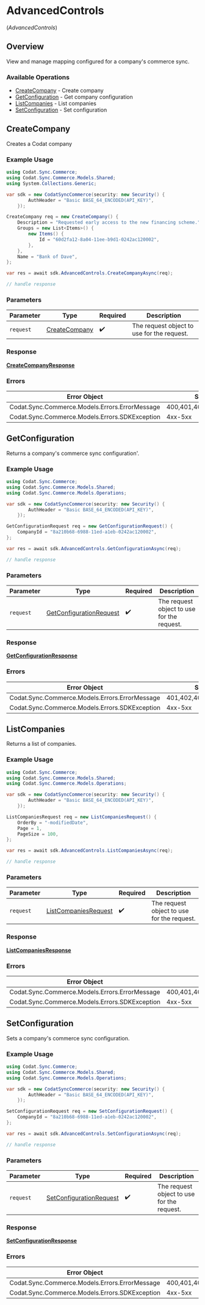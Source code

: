 # AdvancedControls
(*AdvancedControls*)

## Overview

View and manage mapping configured for a company's commerce sync.

### Available Operations

* [CreateCompany](#createcompany) - Create company
* [GetConfiguration](#getconfiguration) - Get company configuration
* [ListCompanies](#listcompanies) - List companies
* [SetConfiguration](#setconfiguration) - Set configuration

## CreateCompany

Creates a Codat company

### Example Usage

```csharp
using Codat.Sync.Commerce;
using Codat.Sync.Commerce.Models.Shared;
using System.Collections.Generic;

var sdk = new CodatSyncCommerce(security: new Security() {
        AuthHeader = "Basic BASE_64_ENCODED(API_KEY)",
    });

CreateCompany req = new CreateCompany() {
    Description = "Requested early access to the new financing scheme.",
    Groups = new List<Items>() {
        new Items() {
            Id = "60d2fa12-8a04-11ee-b9d1-0242ac120002",
        },
    },
    Name = "Bank of Dave",
};

var res = await sdk.AdvancedControls.CreateCompanyAsync(req);

// handle response
```

### Parameters

| Parameter                                             | Type                                                  | Required                                              | Description                                           |
| ----------------------------------------------------- | ----------------------------------------------------- | ----------------------------------------------------- | ----------------------------------------------------- |
| `request`                                             | [CreateCompany](../../Models/Shared/CreateCompany.md) | :heavy_check_mark:                                    | The request object to use for the request.            |


### Response

**[CreateCompanyResponse](../../Models/Operations/CreateCompanyResponse.md)**
### Errors

| Error Object                                   | Status Code                                    | Content Type                                   |
| ---------------------------------------------- | ---------------------------------------------- | ---------------------------------------------- |
| Codat.Sync.Commerce.Models.Errors.ErrorMessage | 400,401,402,403,429,500,503                    | application/json                               |
| Codat.Sync.Commerce.Models.Errors.SDKException | 4xx-5xx                                        | */*                                            |

## GetConfiguration

Returns a company's commerce sync configuration'.

### Example Usage

```csharp
using Codat.Sync.Commerce;
using Codat.Sync.Commerce.Models.Shared;
using Codat.Sync.Commerce.Models.Operations;

var sdk = new CodatSyncCommerce(security: new Security() {
        AuthHeader = "Basic BASE_64_ENCODED(API_KEY)",
    });

GetConfigurationRequest req = new GetConfigurationRequest() {
    CompanyId = "8a210b68-6988-11ed-a1eb-0242ac120002",
};

var res = await sdk.AdvancedControls.GetConfigurationAsync(req);

// handle response
```

### Parameters

| Parameter                                                                     | Type                                                                          | Required                                                                      | Description                                                                   |
| ----------------------------------------------------------------------------- | ----------------------------------------------------------------------------- | ----------------------------------------------------------------------------- | ----------------------------------------------------------------------------- |
| `request`                                                                     | [GetConfigurationRequest](../../Models/Operations/GetConfigurationRequest.md) | :heavy_check_mark:                                                            | The request object to use for the request.                                    |


### Response

**[GetConfigurationResponse](../../Models/Operations/GetConfigurationResponse.md)**
### Errors

| Error Object                                   | Status Code                                    | Content Type                                   |
| ---------------------------------------------- | ---------------------------------------------- | ---------------------------------------------- |
| Codat.Sync.Commerce.Models.Errors.ErrorMessage | 401,402,403,404,429,500,503                    | application/json                               |
| Codat.Sync.Commerce.Models.Errors.SDKException | 4xx-5xx                                        | */*                                            |

## ListCompanies

Returns a list of companies.

### Example Usage

```csharp
using Codat.Sync.Commerce;
using Codat.Sync.Commerce.Models.Shared;
using Codat.Sync.Commerce.Models.Operations;

var sdk = new CodatSyncCommerce(security: new Security() {
        AuthHeader = "Basic BASE_64_ENCODED(API_KEY)",
    });

ListCompaniesRequest req = new ListCompaniesRequest() {
    OrderBy = "-modifiedDate",
    Page = 1,
    PageSize = 100,
};

var res = await sdk.AdvancedControls.ListCompaniesAsync(req);

// handle response
```

### Parameters

| Parameter                                                               | Type                                                                    | Required                                                                | Description                                                             |
| ----------------------------------------------------------------------- | ----------------------------------------------------------------------- | ----------------------------------------------------------------------- | ----------------------------------------------------------------------- |
| `request`                                                               | [ListCompaniesRequest](../../Models/Operations/ListCompaniesRequest.md) | :heavy_check_mark:                                                      | The request object to use for the request.                              |


### Response

**[ListCompaniesResponse](../../Models/Operations/ListCompaniesResponse.md)**
### Errors

| Error Object                                   | Status Code                                    | Content Type                                   |
| ---------------------------------------------- | ---------------------------------------------- | ---------------------------------------------- |
| Codat.Sync.Commerce.Models.Errors.ErrorMessage | 400,401,402,403,404,429,500,503                | application/json                               |
| Codat.Sync.Commerce.Models.Errors.SDKException | 4xx-5xx                                        | */*                                            |

## SetConfiguration

Sets a company's commerce sync configuration.

### Example Usage

```csharp
using Codat.Sync.Commerce;
using Codat.Sync.Commerce.Models.Shared;
using Codat.Sync.Commerce.Models.Operations;

var sdk = new CodatSyncCommerce(security: new Security() {
        AuthHeader = "Basic BASE_64_ENCODED(API_KEY)",
    });

SetConfigurationRequest req = new SetConfigurationRequest() {
    CompanyId = "8a210b68-6988-11ed-a1eb-0242ac120002",
};

var res = await sdk.AdvancedControls.SetConfigurationAsync(req);

// handle response
```

### Parameters

| Parameter                                                                     | Type                                                                          | Required                                                                      | Description                                                                   |
| ----------------------------------------------------------------------------- | ----------------------------------------------------------------------------- | ----------------------------------------------------------------------------- | ----------------------------------------------------------------------------- |
| `request`                                                                     | [SetConfigurationRequest](../../Models/Operations/SetConfigurationRequest.md) | :heavy_check_mark:                                                            | The request object to use for the request.                                    |


### Response

**[SetConfigurationResponse](../../Models/Operations/SetConfigurationResponse.md)**
### Errors

| Error Object                                   | Status Code                                    | Content Type                                   |
| ---------------------------------------------- | ---------------------------------------------- | ---------------------------------------------- |
| Codat.Sync.Commerce.Models.Errors.ErrorMessage | 400,401,402,403,404,409,429,500,503            | application/json                               |
| Codat.Sync.Commerce.Models.Errors.SDKException | 4xx-5xx                                        | */*                                            |
